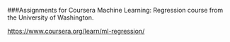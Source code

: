 ###Assignments for Coursera Machine Learning: Regression course from the University of Washington.

https://www.coursera.org/learn/ml-regression/

